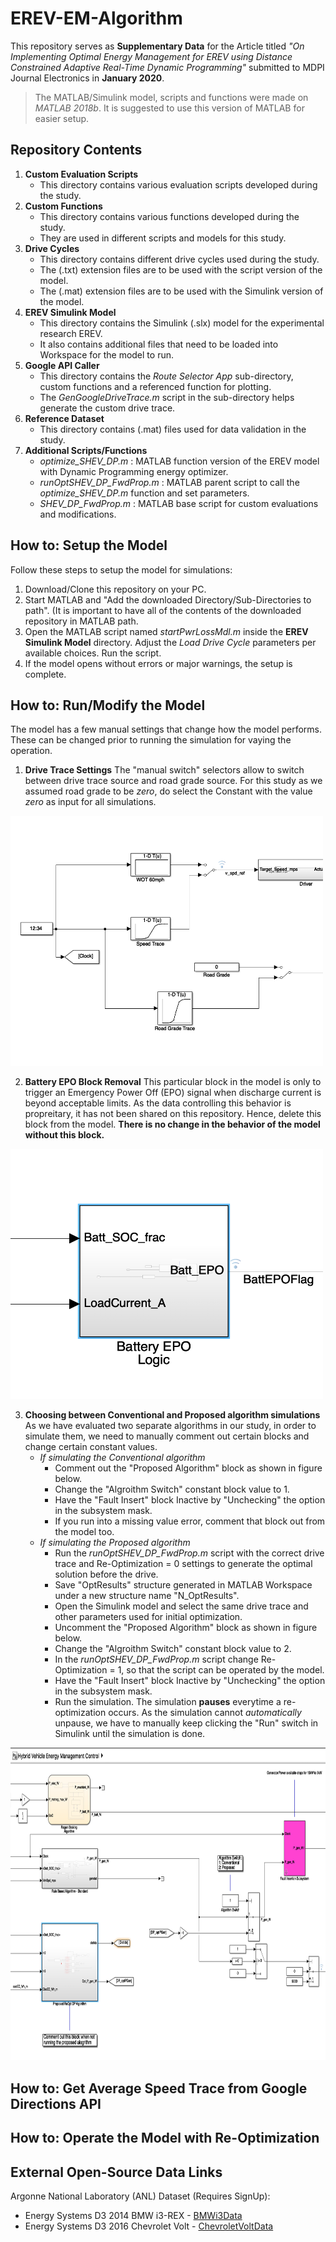 # EREV-EM-Algorithm
This repository serves as **Supplementary Data** for the Article titled *"On Implementing Optimal Energy Management for EREV using Distance Constrained Adaptive Real-Time Dynamic Programming"* submitted to MDPI Journal Electronics in **January 2020**. 
>The MATLAB/Simulink model, scripts and functions were made on *MATLAB 2018b*. It is suggested to use this version of MATLAB for easier setup.

## Repository Contents
1. **Custom Evaluation Scripts**
    * This directory contains various evaluation scripts developed during the study.
2. **Custom Functions**
    * This directory contains various functions developed during the study. 
    * They are used in different scripts and models for this study.
3. **Drive Cycles**
    * This directory contains different drive cycles used during the study.
    * The (.txt) extension files are to be used with the script version of the model.
    * The (.mat) extension files are to be used with the Simulink version of the model.
4. **EREV Simulink Model**
    * This directory contains the Simulink (.slx) model for the experimental research EREV.
    * It also contains additional files that need to be loaded into Workspace for the model to run.
5. **Google API Caller**
    * This directory contains the *Route Selector App* sub-directory, custom functions and a referenced function for plotting.
    * The *GenGoogleDriveTrace.m* script in the sub-directory helps generate the custom drive trace.
6. **Reference Dataset**
    * This directory contains (.mat) files used for data validation in the study.
7. **Additional Scripts/Functions**
    * *optimize_SHEV_DP.m* : MATLAB function version of the EREV model with Dynamic Programming energy optimizer.
    * *runOptSHEV_DP_FwdProp.m* : MATLAB parent script to call the *optimize_SHEV_DP.m* function and set parameters.
    * *SHEV_DP_FwdProp.m* : MATLAB base script for custom evaluations and modifications.

## How to: Setup the Model
Follow these steps to setup the model for simulations:

1. Download/Clone this repository on your PC.
2. Start MATLAB and "Add the downloaded Directory/Sub-Directories to path". (It is important to have all of the contents of the downloaded repository in MATLAB path.
3. Open the MATLAB script named *startPwrLossMdl.m* inside the **EREV Simulink Model** directory. Adjust the *Load Drive Cycle* parameters per available choices. Run the script.
4. If the model opens without errors or major warnings, the setup is complete.

## How to: Run/Modify the Model
The model has a few manual settings that change how the model performs. These can be changed prior to running the simulation for vaying the operation.

1. **Drive Trace Settings**
The "manual switch" selectors allow to switch between drive trace source and road grade source. For this study as we assumed road grade to be *zero*, do select the Constant with the value *zero* as input for all simulations.

<img src = "https://github.com/avk4714/EREV-EM-Algorithm/blob/master/Drive_Trace_Settings.png" width="500" height="400">

2. **Battery EPO Block Removal**
This particular block in the model is only to trigger an Emergency Power Off (EPO) signal when discharge current is beyond acceptable limits. As the data controlling this behavior is propreitary, it has not been shared on this repository. Hence, delete this block from the model. **There is no change in the behavior of the model without this block.**

<img src = "https://github.com/avk4714/EREV-EM-Algorithm/blob/master/Battery_EPO_Block.png" width="500" height="400">

3. **Choosing between Conventional and Proposed algorithm simulations**
As we have evaluated two separate algorithms in our study, in order to simulate them, we need to manually comment out certain blocks and change certain constant values.
   * *If simulating the Conventional algorithm*
      * Comment out the "Proposed Algorithm" block as shown in figure below.
      * Change the "Algroithm Switch" constant block value to 1.
      * Have the "Fault Insert" block Inactive by "Unchecking" the option in the subsystem mask.
      * If you run into a missing value error, comment that block out from the model too.
   * *If simulating the Proposed algorithm*
      * Run the *runOptSHEV_DP_FwdProp.m* script with the correct drive trace and Re-Optimization = 0 settings to generate the optimal solution before the drive. 
      * Save "OptResults" structure generated in MATLAB Workspace under a new structure name "N_OptResults".
      * Open the Simulink model and select the same drive trace and other parameters used for initial optimization.
      * Uncomment the "Proposed Algorithm" block as shown in figure below.
      * Change the "Algroithm Switch" constant block value to 2.
      * In the *runOptSHEV_DP_FwdProp.m* script change Re-Optimization = 1, so that the script can be operated by the model.
      * Have the "Fault Insert" block Inactive by "Unchecking" the option in the subsystem mask.
      * Run the simulation. The simulation **pauses** everytime a re-optimization occurs. As the simulation cannot *automatically* unpause, we have to manually keep clicking the "Run" switch in Simulink until the simulation is done.
   
<img src = "https://github.com/avk4714/EREV-EM-Algorithm/blob/master/ReOpt_Settings.png" width="800" height="500">


## How to: Get Average Speed Trace from Google Directions API

## How to: Operate the Model with Re-Optimization

## External Open-Source Data Links
Argonne National Laboratory (ANL) Dataset (Requires SignUp):
* Energy Systems D3 2014 BMW i3-REX - [BMWi3Data](https://www.anl.gov/es/energy-systems-d3-2014-bmw-i3rex)
* Energy Systems D3 2016 Chevrolet Volt - [ChevroletVoltData](https://www.anl.gov/es/energy-systems-d3-2016-chevrolet-volt)
